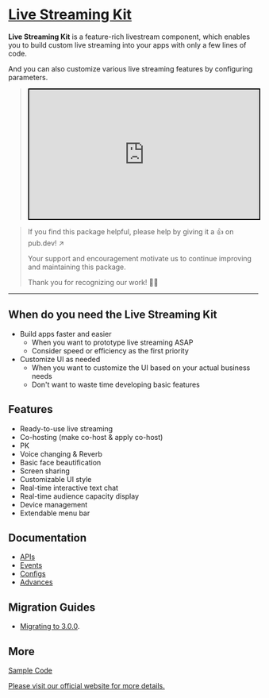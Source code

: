 

# [Live Streaming Kit](https://www.youtube.com/embed/yt3NkjIBoMA)

**Live Streaming Kit** is a feature-rich livestream component, which enables you to build custom live streaming into your apps with only a few lines of code. 

And you can also customize various live streaming features by configuring parameters.

>
> <div style="position: relative; width: 100%; 
>   padding-top: calc(100% * 720 / 1280); 
>   border: 2px black solid;">
>   <iframe 
>     src="https://www.youtube.com/embed/yt3NkjIBoMA" 
>     title="ZEGOCLOUD Live Streaming Feature Intro"
>     style="position: absolute; width: 100%; height: 100%; top: 0;"
>     frameborder="0" 
>     allow="accelerometer; 
>     autoplay; 
>     clipboard-write; 
>     encrypted-media; gyroscope; 
>     picture-in-picture; 
>     web-share" 
>     allowfullscreen>
>   </iframe>
> </div>
>

> 
>
>If you find this package helpful, please help by giving it a 👍 on pub.dev! ↗️
>
>Your support and encouragement motivate us to continue improving and maintaining this package.
>
>Thank you for recognizing our work! 👏👏

---

## When do you need the Live Streaming Kit
- Build apps faster and easier
  - When you want to prototype live streaming ASAP
  - Consider speed or efficiency as the first priority
- Customize UI as needed
  - When you want to customize the UI based on your actual business needs
  - Don't want to waste time developing basic features

## Features
- Ready-to-use live streaming
- Co-hosting (make co-host & apply co-host)
- PK
- Voice changing & Reverb
- Basic face beautification
- Screen sharing
- Customizable UI style
- Real-time interactive text chat
- Real-time audience capacity display
- Device management
- Extendable menu bar


## Documentation

- [APIs](https://pub.dev/documentation/zego_uikit_prebuilt_live_streaming/latest/topics/APIs-topic.html)
- [Events](https://pub.dev/documentation/zego_uikit_prebuilt_live_streaming/latest/topics/Events-topic.html)
- [Configs](https://pub.dev/documentation/zego_uikit_prebuilt_live_streaming/latest/topics/Configs-topic.html)
- [Advances](https://pub.dev/documentation/zego_uikit_prebuilt_live_streaming/latest/topics/Advances-topic.html)

## Migration Guides
- [Migrating to 3.0.0](https://pub.dev/documentation/zego_uikit_prebuilt_live_streaming/latest/topics/Migration:%20from%202.x%20to%203.0-topic.html).

## More
[Sample Code](https://github.com/ZEGOCLOUD/zego_uikit_prebuilt_live_streaming_example_flutter)



[Please visit our official website for more details.](https://docs.zegocloud.com/article/14874)